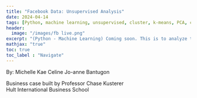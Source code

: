 ```yaml
---
title: "Facebook Data: Unsupervised Analysis"
date: 2024-04-14
tags: [Python, machine learning, unsupervised, cluster, k-means, PCA, classification]
header:
  image: "/images/fb live.png"
excerpt: "(Python - Machine Learning) Coming soon. This is to analyze the impact of photo content. It employs various machine learning techniques such as Logistic Regression, Principal Component Analysis (PCA), and k-means clustering to analyze the variability of consumer engagement. By understanding the effectiveness of different types of content based on engagement metrics, this analysis aims to provide valuable insights to marketing firms and social media consultants. These insights can help optimize content creation strategies and increase engagement on Facebook in Thailand's dynamic social media environment. "
mathjax: "true"
toc: true
toc_label : "Navigate"
---
```

By: Michelle Kae Celine Jo-anne Bantugon<br>

Business case built by Professor Chase Kusterer<br>
Hult International Business School<br>
